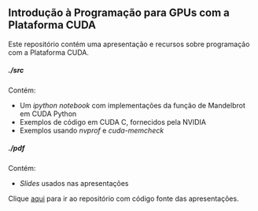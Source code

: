## Introdução à Programação para GPUs com a Plataforma CUDA

Este repositório contém uma apresentação e recursos sobre programação com a
Plataforma CUDA.

##### ./src

Contém:

- Um *ipython notebook* com implementações da função de Mandelbrot em CUDA Python
- Exemplos de código em CUDA C, fornecidos pela NVIDIA
- Exemplos usando *nvprof* e *cuda-memcheck*

##### ./pdf

Contém:

- *Slides* usados nas apresentações

Clique [aqui](https://github.com/phrb/intro-cuda-tex) para ir ao repositório com código fonte das apresentações.

